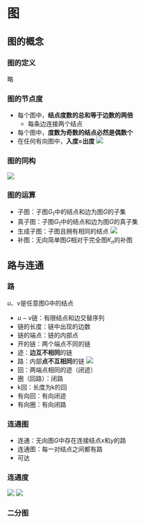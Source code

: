 # 图
## 图的概念
### 图的定义
略
### 图的节点度
- 每个图中，**结点度数的总和等于边数的两倍**
	- 每条边连接两个结点
- 每个图中，**度数为奇数的结点必然是偶数个**
- 在任何有向图中，**入度=出度**
![](https://jiunian-pic-1310185536.cos.ap-nanjing.myqcloud.com/picgo%2F20221204165931.png)
### 图的同构
![](https://jiunian-pic-1310185536.cos.ap-nanjing.myqcloud.com/picgo%2F20221204170028.png)
### 图的运算
- 子图：子图$G_1$中的结点和边为图$G$的子集
- 真子图：子图$G_1$中的结点和边为图$G$的真子集
- 生成子图：子图且拥有相同的结点
![](https://jiunian-pic-1310185536.cos.ap-nanjing.myqcloud.com/picgo%2F20221204171133.png)
- 补图：无向简单图$G$相对于完全图$K_n$的补图
## 路与连通
### 路
$u、v$是任意图G中的结点
- $u-v$链：有限结点和边交替序列
- 链的长度：链中出现的边数
- 链的端点：链的内部点
- 开的链：两个端点不同的链
- 迹：**边互不相同**的链
- 路：内部**点不互相同**的链
![](https://jiunian-pic-1310185536.cos.ap-nanjing.myqcloud.com/picgo%2F20221204175336.png)
- 回：两端点相同的迹（闭迹）
- 圈（回路）：闭路
- k回：长度为k的回
- 有向回：有向闭迹
- 有向圈：有向闭路
### 连通图
- 连通：无向图$G$中存在连接结点$x$和$y$的路
- 连通图：每一对结点之间都有路
- 可达
### 连通度
![](https://jiunian-pic-1310185536.cos.ap-nanjing.myqcloud.com/picgo%2F20221204191343.png)
![](https://jiunian-pic-1310185536.cos.ap-nanjing.myqcloud.com/picgo%2F20221204191406.png)

### 二分图
